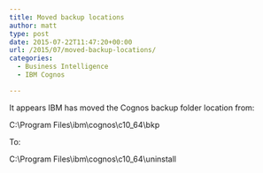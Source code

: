 ```yaml
---
title: Moved backup locations
author: matt
type: post
date: 2015-07-22T11:47:20+00:00
url: /2015/07/moved-backup-locations/
categories:
  - Business Intelligence
  - IBM Cognos

---
```

It appears IBM has moved the Cognos backup folder location from:
  
C:\Program Files\ibm\cognos\c10_64\bkp
  
To:
  
C:\Program Files\ibm\cognos\c10_64\uninstall
